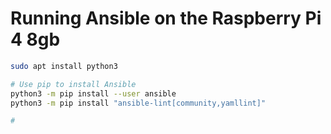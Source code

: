 # Running Ansible on the Raspberry Pi 4 8gb

```bash
sudo apt install python3

# Use pip to install Ansible
python3 -m pip install --user ansible
python3 -m pip install "ansible-lint[community,yamllint]" 

# 
```